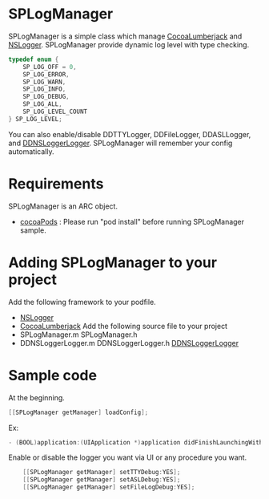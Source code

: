 # SPLogManager #
SPLogManager is a simple class which manage [CocoaLumberjack](http://github.com/robbiehanson/CocoaLumberjack) and 
[NSLogger](http://github.com/fpillet/NSLogger).
SPLogManager provide dynamic log level with type checking.
```objective-c
typedef enum {
    SP_LOG_OFF = 0,
    SP_LOG_ERROR,
    SP_LOG_WARN,
    SP_LOG_INFO,
    SP_LOG_DEBUG,
    SP_LOG_ALL,
    SP_LOG_LEVEL_COUNT
} SP_LOG_LEVEL; 
```
You can also enable/disable DDTTYLogger, DDFileLogger, DDASLLogger, and [DDNSLoggerLogger](https://github.com/steipete/NSLogger-CocoaLumberjack-connector).
SPLogManager will remember your config automatically.

# Requirements #

SPLogManager is an ARC object.
* [cocoaPods](http://cocoapods.org) : Please run "pod install" before running SPLogManager sample.


# Adding SPLogManager to your project #
Add the following framework to your podfile.
* [NSLogger](http://github.com/fpillet/NSLogger)
* [CocoaLumberjack](http://github.com/robbiehanson/CocoaLumberjack)
Add the following source file to your project
* SPLogManager.m SPLogManager.h
* DDNSLoggerLogger.m DDNSLoggerLogger.h [DDNSLoggerLogger](https://github.com/steipete/NSLogger-CocoaLumberjack-connector)

# Sample code #
At the beginning.
```objective-c
[[SPLogManager getManager] loadConfig];
```
Ex: 
```objective-c
- (BOOL)application:(UIApplication *)application didFinishLaunchingWithOptions:(NSDictionary *)launchOptions
```
Enable or disable the logger you want via UI or any procedure you want.
```objective-c
    [[SPLogManager getManager] setTTYDebug:YES];
    [[SPLogManager getManager] setASLDebug:YES];
    [[SPLogManager getManager] setFileLogDebug:YES];
```
